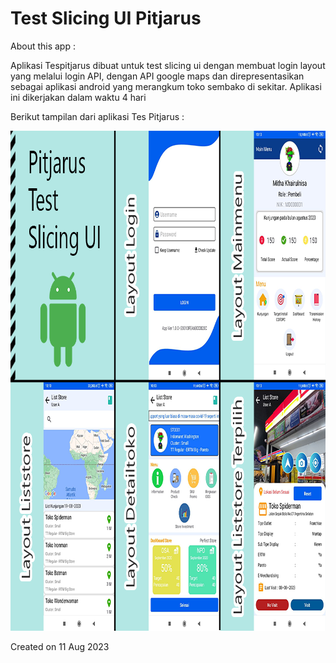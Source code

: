 # Test Slicing UI Pitjarus

About this app : 

Aplikasi Tespitjarus dibuat untuk test slicing ui dengan membuat login layout yang melalui login API, dengan API google maps dan direpresentasikan sebagai aplikasi android yang merangkum toko sembako di sekitar. Aplikasi ini dikerjakan dalam waktu 4 hari

Berikut tampilan dari aplikasi Tes Pitjarus :

<img src="https://github.com/asamarsal/tespitjarus/blob/main/cover.png" alt="cover" width="880" height="800"/>

Created on 11 Aug 2023
